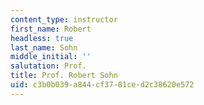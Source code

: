 ```yaml
---
content_type: instructor
first_name: Robert
headless: true
last_name: Sohn
middle_initial: ''
salutation: Prof.
title: Prof. Robert Sohn
uid: c3b0b039-a844-cf37-81ce-d2c38620e572
---
```

